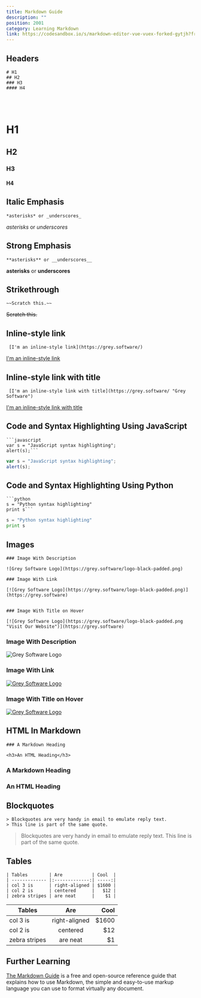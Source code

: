 ```yaml
---
title: Markdown Guide
description: ""
position: 2001
category: Learning Markdown
link: https://codesandbox.io/s/markdown-editor-vue-vuex-forked-gytjh?from-embed=&file=/src/store/editor.module.js
---
```


## Headers

<code-group>
<code-block label="Markdown" active>

```
# H1
## H2
### H3
#### H4

```

  </code-block>
<code-block label="Output">
<br></br>

# H1

## H2

### H3

#### H4

 </code-block>
</code-group>

## Italic Emphasis

<code-group>
<code-block label="Markdown" active>

```
*asterisks* or _underscores_
```

 </code-block>

 <code-block label="Output">

_asterisks_ or _underscores_

 </code-block>
</code-group>

## Strong Emphasis

<code-group>
<code-block label="Markdown" active>

```
**asterisks** or __underscores__
```

 </code-block>

 <code-block label="Output">

**asterisks** or **underscores**

 </code-block>
</code-group>

## Strikethrough

<code-group>
<code-block label="Markdown" active>

```
~~Scratch this.~~
```

 </code-block>

 <code-block label="Output">

~~Scratch this.~~

 </code-block>
</code-group>

## Inline-style link

<code-group>
<code-block label="Markdown" active>

```
 [I'm an inline-style link](https://grey.software/)
```

 </code-block>

 <code-block label="Output">

[I'm an inline-style link](https://grey.software/)

 </code-block>
</code-group>

## Inline-style link with title

<code-group>

<code-block label="Markdown" active>

```
 [I'm an inline-style link with title](https://grey.software/ "Grey Software")
```

 </code-block>

 <code-block label="Output">

[I'm an inline-style link with title](https://grey.software/ "Grey Software")

 </code-block>

</code-group>

## Code and Syntax Highlighting Using JavaScript

<code-group>
<code-block label="Markdown" active>

````
```javascript
var s = "JavaScript syntax highlighting";
alert(s);```

````

 </code-block>

 <code-block label="Output">

```javascript
var s = "JavaScript syntax highlighting";
alert(s);
```

 </code-block>
</code-group>

## Code and Syntax Highlighting Using Python

<code-group>
<code-block label="Markdown" active>

````
```python
s = "Python syntax highlighting"
print s```

````

 </code-block>

 <code-block label="Output">

```python
s = "Python syntax highlighting"
print s
```

 </code-block>
</code-group>

## Images

<code-group>
<code-block label="Markdown" active>

```
### Image With Description

![Grey Software Logo](https://grey.software/logo-black-padded.png)

### Image With Link 

[![Grey Software Logo](https://grey.software/logo-black-padded.png)](https://grey.software)


### Image With Title on Hover

[![Grey Software Logo](https://grey.software/logo-black-padded.png "Visit Our Website")](https://grey.software)

```

 </code-block>

 <code-block label="Output">

### Image With Description

![Grey Software Logo](https://grey.software/logo-black-padded.png)

### Image With Link 

[![Grey Software Logo](https://grey.software/logo-black-padded.png)](https://grey.software)


### Image With Title on Hover

[![Grey Software Logo](https://grey.software/logo-black-padded.png "Visit Our Website")](https://grey.software)

 </code-block>
</code-group>

## HTML In Markdown

<code-group>
<code-block label="Markdown" active>

```
### A Markdown Heading 

<h3>An HTML Heading</h3>
```

 </code-block>

 <code-block label="Output">

### A Markdown Heading 

<h3>An HTML Heading</h3>

 </code-block>
</code-group>

## Blockquotes

<code-group>
<code-block label="Markdown" active>

```
> Blockquotes are very handy in email to emulate reply text.
> This line is part of the same quote.
```

 </code-block>

 <code-block label="Output">

> Blockquotes are very handy in email to emulate reply text.
> This line is part of the same quote.

 </code-block>
</code-group>

## Tables

<code-group>
<code-block label="Markdown" active>

```
| Tables        | Are           | Cool  |
| ------------- |:-------------:| -----:|
| col 3 is      | right-aligned | $1600 |
| col 2 is      | centered      |   $12 |
| zebra stripes | are neat      |    $1 |

```

 </code-block>

 <code-block label="Output">

| Tables        |      Are      |   Cool |
| ------------- | :-----------: | -----: |
| col 3 is      | right-aligned | \$1600 |
| col 2 is      |   centered    |   \$12 |
| zebra stripes |   are neat    |    \$1 |

 </code-block>
</code-group>

## Further Learning

[The Markdown Guide](https://www.markdownguide.org/) is a free and open-source reference guide that explains how to use Markdown, the simple and easy-to-use markup language you can use to format virtually any document.

